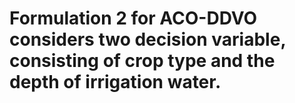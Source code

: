 # Formulation 2 for ACO-DDVO considers two decision variable, consisting of crop type and the depth of irrigation water.
